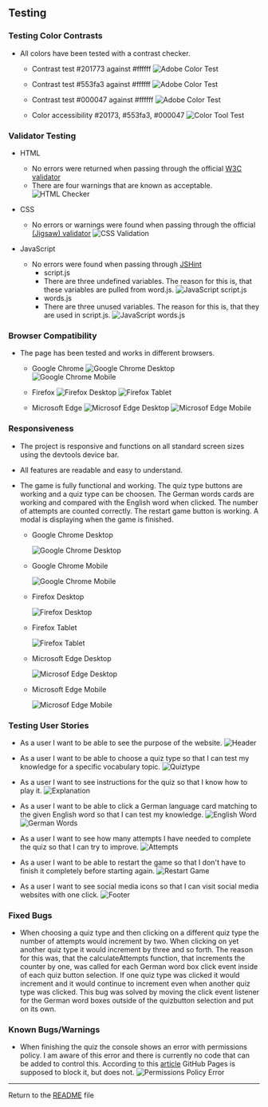 ## Testing 

### Testing Color Contrasts

- All colors have been tested with a contrast checker.

  - Contrast test #201773 against #ffffff
  ![Adobe Color Test](documentation/screenshots/colortesttwo.png)

  - Contrast test #553fa3 against #ffffff
  ![Adobe Color Test](documentation/screenshots/colortestthree.png)

  - Contrast test #000047 against #ffffff
  ![Adobe Color Test](documentation/screenshots/colortestfour.png)

  - Color accessibility #20173, #553fa3, #000047
  ![Color Tool Test](documentation/screenshots/colortestone.png)

### Validator Testing 

- HTML
  - No errors were returned when passing through the official [W3C validator](https://validator.w3.org/nu/?doc=https%3A%2F%2Fjulianegampe.github.io%2Fvocabulary-quiz%2F)
  - There are four warnings that are known as acceptable.
    ![HTML Checker](documentation/screenshots/htmlchecker.png)

- CSS
  - No errors or warnings were found when passing through the official [(Jigsaw) validator](https://jigsaw.w3.org/css-validator/validator?uri=https%3A%2F%2Fjulianegampe.github.io%2Fvocabulary-quiz%2F&profile=css3svg&usermedium=all&warning=1&vextwarning=&lang=en)
    ![CSS Validation](documentation/screenshots/cssvalidation.png)

- JavaScript
  - No errors were found when passing through [JSHint](https://jshint.com/)
    - script.js
    - There are three undefined variables. The reason for this is, that these variables are pulled from word.js.
    ![JavaScript script.js](documentation/screenshots/jshintscript.png)
    - words.js
    - There are three unused variables. The reason for this is, that they are used in script.js.
    ![JavaScript words.js](documentation/screenshots/jshintwords.png)

### Browser Compatibility

- The page has been tested and works in different browsers.

  - Google Chrome
  ![Google Chrome Desktop](documentation/screenshots/googlechrome.png)
  ![Google Chrome Mobile](documentation/screenshots/googlechromemobile.png)

  - Firefox
  ![Firefox Desktop](documentation/screenshots/firefox.png)
  ![Firefox Tablet](documentation/screenshots/firefoxtablet.png)

  - Microsoft Edge
  ![Microsof Edge Desktop](documentation/screenshots/microsoftedge.png)
  ![Microsof Edge Mobile](documentation/screenshots/microsoftedgemobile.png)

### Responsiveness

- The project is responsive and functions on all standard screen sizes using the devtools device bar.
- All features are readable and easy to understand.
- The game is fully functional and working. The quiz type buttons are working and a quiz type can be choosen. The German words cards are working and compared with the English word when clicked. The number of attempts are counted correctly. The restart game button is working. A modal is displaying when the game is finished.

    - Google Chrome Desktop

      ![Google Chrome Desktop](documentation/screenshots/googlechrome.png)

    - Google Chrome Mobile

      ![Google Chrome Mobile](documentation/screenshots/googlechromemobile.png)

    - Firefox Desktop

      ![Firefox Desktop](documentation/screenshots/firefox.png)

    - Firefox Tablet

      ![Firefox Tablet](documentation/screenshots/firefoxtablet.png)

    - Microsoft Edge Desktop

      ![Microsof Edge Desktop](documentation/screenshots/microsoftedge.png)

    - Microsoft Edge Mobile

      ![Microsof Edge Mobile](documentation/screenshots/microsoftedgemobile.png)

### Testing User Stories

- As a user I want to be able to see the purpose of the website.
![Header](documentation/screenshots/header.png)

- As a user I want to be able to choose a quiz type so that I can test my knowledge for a specific vocabulary topic.
![Quiztype](documentation/screenshots/quiztype.png)

- As a user I want to see instructions for the quiz so that I know how to play it.
![Explanation](documentation/screenshots/explanation.png)

- As a user I want to be able to click a German language card matching to the given English word so that I can test my knowledge. 
![English Word](documentation/screenshots/englishword.png)
![German Words](documentation/screenshots/germanwords.png)

- As a user I want to see how many attempts I have needed to complete the quiz so that I can try to improve.
![Attempts](documentation/screenshots/attempts.png)

- As a user I want to be able to restart the game so that I don't have to finish it completely before starting again.
![Restart Game](documentation/screenshots/restartgame.png)

- As a user I want to see social media icons so that I can visit social media websites with one click.
![Footer](documentation/screenshots/footer.png)

### Fixed Bugs

- When choosing a quiz type and then clicking on a different quiz type the number of attempts would     increment by two. When clicking on yet another quiz type it would increment by three and so forth. The reason for this was, that the calculateAttempts function, that increments the counter by one, was called for each German word box click event inside of each quiz button selection. If one quiz type was clicked it would increment and it would continue to increment even when another quiz type was clicked. This bug was solved by moving the click event listener for the German word boxes outside of the quizbutton selection and put on its own. 

### Known Bugs/Warnings

- When finishing the quiz the console shows an error with permissions policy. I am aware of this error and there is currently no code that can be added to control this. According to this [article](https://paramdeo.com/blog/opting-your-website-out-of-googles-floc-network) GitHub Pages is supposed to block it, but does not.
![Permissions Policy Error](documentation/screenshots/permissionspolicyerror.png)

---

Return to the [README](README.md) file
